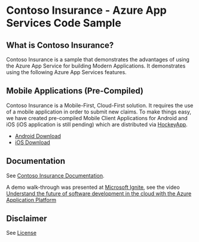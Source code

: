 # Contoso Insurance - Azure App Services Code Sample

## What is Contoso Insurance?

Contoso Insurance is a sample that demonstrates the advantages of using the Azure App Service for building Modern Applications.  It demonstrates using the following Azure App Services features.

## Mobile Applications (Pre-Compiled)

Contoso Insurance is a Mobile-First, Cloud-First solution. It requires the use of a mobile application in order to submit new claims. To make things easy, we have created pre-compiled Mobile Client Applications for Android and iOS (iOS application is still pending) which are distributed via [HockeyApp](http://www.hockeyapp.net).

* [Android Download](https://rink.hockeyapp.net/apps/d561032d215f4fd3a857f2ca4dd11146)
* [iOS Download](https://rink.hockeyapp.net/apps/d45d0d8c842443a98850e39975882d7d)

## Documentation

See [Contoso Insurance Documentation](https://azure-samples.github.io/ContosoInsurance).

A demo walk-through was presented at [Microsoft Ignite](https://ignite.microsoft.com), see the video [Understand the future of software development in the cloud with the Azure Application Platform](https://channel9.msdn.com/Events/Ignite/2016/BRK2085-TS)

## Disclaimer

See [License](LICENSE.txt)

